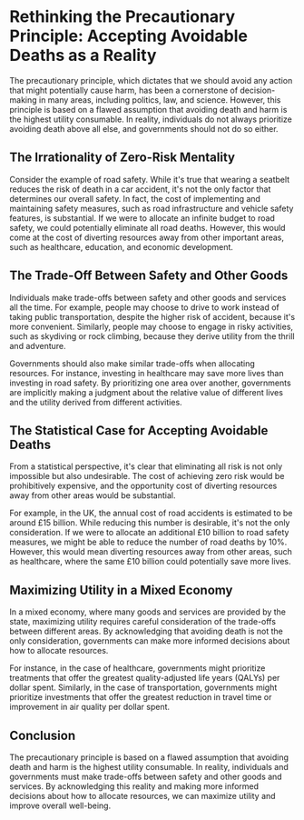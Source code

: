 # Rethinking the Precautionary Principle: Accepting Avoidable Deaths as a Reality

The precautionary principle, which dictates that we should avoid any action that might potentially cause harm, has been a cornerstone of decision-making in many areas, including politics, law, and science. However, this principle is based on a flawed assumption that avoiding death and harm is the highest utility consumable. In reality, individuals do not always prioritize avoiding death above all else, and governments should not do so either.

## The Irrationality of Zero-Risk Mentality

Consider the example of road safety. While it's true that wearing a seatbelt reduces the risk of death in a car accident, it's not the only factor that determines our overall safety. In fact, the cost of implementing and maintaining safety measures, such as road infrastructure and vehicle safety features, is substantial. If we were to allocate an infinite budget to road safety, we could potentially eliminate all road deaths. However, this would come at the cost of diverting resources away from other important areas, such as healthcare, education, and economic development.

## The Trade-Off Between Safety and Other Goods

Individuals make trade-offs between safety and other goods and services all the time. For example, people may choose to drive to work instead of taking public transportation, despite the higher risk of accident, because it's more convenient. Similarly, people may choose to engage in risky activities, such as skydiving or rock climbing, because they derive utility from the thrill and adventure.

Governments should also make similar trade-offs when allocating resources. For instance, investing in healthcare may save more lives than investing in road safety. By prioritizing one area over another, governments are implicitly making a judgment about the relative value of different lives and the utility derived from different activities.

## The Statistical Case for Accepting Avoidable Deaths

From a statistical perspective, it's clear that eliminating all risk is not only impossible but also undesirable. The cost of achieving zero risk would be prohibitively expensive, and the opportunity cost of diverting resources away from other areas would be substantial.

For example, in the UK, the annual cost of road accidents is estimated to be around £15 billion. While reducing this number is desirable, it's not the only consideration. If we were to allocate an additional £10 billion to road safety measures, we might be able to reduce the number of road deaths by 10%. However, this would mean diverting resources away from other areas, such as healthcare, where the same £10 billion could potentially save more lives.

## Maximizing Utility in a Mixed Economy

In a mixed economy, where many goods and services are provided by the state, maximizing utility requires careful consideration of the trade-offs between different areas. By acknowledging that avoiding death is not the only consideration, governments can make more informed decisions about how to allocate resources.

For instance, in the case of healthcare, governments might prioritize treatments that offer the greatest quality-adjusted life years (QALYs) per dollar spent. Similarly, in the case of transportation, governments might prioritize investments that offer the greatest reduction in travel time or improvement in air quality per dollar spent.

## Conclusion

The precautionary principle is based on a flawed assumption that avoiding death and harm is the highest utility consumable. In reality, individuals and governments must make trade-offs between safety and other goods and services. By acknowledging this reality and making more informed decisions about how to allocate resources, we can maximize utility and improve overall well-being.
